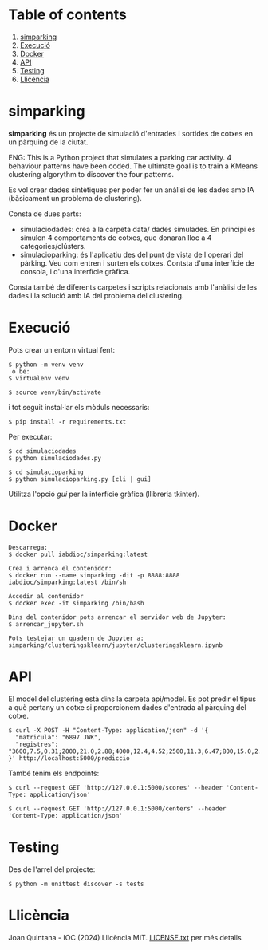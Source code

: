 # Table of contents
1. [simparking](#simparking)
2. [Execució](#run)
3. [Docker](#docker)
3. [API](#api)
3. [Testing](#tests)
4. [Llicència](#licence)

# simparking <a name="simparking"></a>
**simparking** és un projecte de simulació d'entrades i sortides de cotxes en un pàrquing de la ciutat.

ENG: This is a Python project that simulates a parking car activity. 4 behaviour patterns have been coded.
The ultimate goal is to train a KMeans clustering algorythm to discover the four patterns.

Es vol crear dades sintètiques per poder fer un anàlisi de les dades amb IA (bàsicament un problema de clustering).

Consta de dues parts:

- simulaciodades: crea a la carpeta data/ dades simulades. En principi es simulen 4 comportaments de cotxes, que donaran lloc a 4 categories/clústers.
- simulacioparking: és l'aplicatiu des del punt de vista de l'operari del pàrking. Veu com entren i surten els cotxes. Contsta d'una interfície de consola, i d'una interfície gràfica.

Consta també de diferents carpetes i scripts relacionats amb l'anàlisi de les dades i la solució amb IA del problema del clustering.

# Execució <a name="run"></a>

Pots crear un entorn virtual fent:
```
$ python -m venv venv
 o bé:
$ virtualenv venv

$ source venv/bin/activate
```

i tot seguit instal·lar els mòduls necessaris:
```
$ pip install -r requirements.txt
```

Per executar:
```
$ cd simulaciodades
$ python simulaciodades.py
```

```
$ cd simulacioparking
$ python simulacioparking.py [cli | gui]
```
Utilitza l'opció <em>gui</em> per la interfície gràfica (llibreria tkinter).

# Docker <a name="docker"></a>

```
Descarrega:
$ docker pull iabdioc/simparking:latest

Crea i arrenca el contenidor:
$ docker run --name simparking -dit -p 8888:8888 iabdioc/simparking:latest /bin/sh

Accedir al contenidor
$ docker exec -it simparking /bin/bash

Dins del contenidor pots arrencar el servidor web de Jupyter:
$ arrencar_jupyter.sh

Pots testejar un quadern de Jupyter a:
simparking/clusteringsklearn/jupyter/clusteringsklearn.ipynb
```

# API <a name="api"></a>

El model del clustering està dins la carpeta api/model. Es pot predir el tipus a què pertany un cotxe si proporcionem dades d'entrada al pàrquing del cotxe.

```
$ curl -X POST -H "Content-Type: application/json" -d '{
  "matricula": "6897 JWK",
  "registres": "3600,7.5,0.31;2000,21.0,2.88;4000,12.4,4.52;2500,11.3,6.47;800,15.0,2.63"
}' http://localhost:5000/prediccio
```
També tenim els endpoints:
```
$ curl --request GET 'http://127.0.0.1:5000/scores' --header 'Content-Type: application/json'

$ curl --request GET 'http://127.0.0.1:5000/centers' --header 'Content-Type: application/json'
```

# Testing <a name="tests"></a>

Des de l'arrel del projecte:
```
$ python -m unittest discover -s tests
```

# Llicència <a name="licence"></a>
Joan Quintana - IOC (2024)
Llicència MIT. [LICENSE.txt](LICENSE.txt) per més detalls


